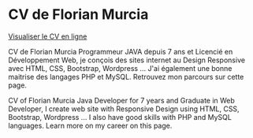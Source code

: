 # CV de Florian Murcia

<a href="https://rawcdn.githack.com/sunsigne/CV/f82ff4a0f843301e98a04472a02257b87e31f8b4/index.html" target="_blank">Visualiser le CV en ligne</a>

CV de Florian Murcia
Programmeur JAVA depuis 7 ans et Licencié en Développement Web, je conçois des sites internet au Design Responsive avec HTML, CSS, Bootstrap, Wordpress ... J'ai également une bonne maitrise des langages PHP et MySQL. Retrouvez mon parcours sur cette page.

CV of Florian Murcia
Java Developer for 7 years and Graduate in Web Developer, I create web site with Responsive Design using HTML, CSS, Bootstrap, Wordpress ... I also have good skills with PHP and MySQL languages. Learn more on my career on this page.
